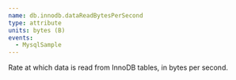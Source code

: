```yaml
---
name: db.innodb.dataReadBytesPerSecond
type: attribute
units: bytes (B)
events:
  - MysqlSample
---
```


Rate at which data is read from InnoDB tables, in bytes per second.